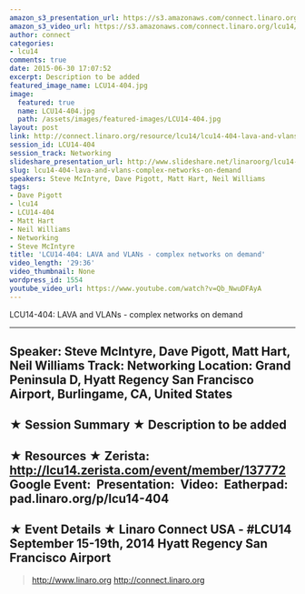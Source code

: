 ```yaml
---
amazon_s3_presentation_url: https://s3.amazonaws.com/connect.linaro.org/hkg15/Videos/09-18-Thursday/LCU14-404.pdf
amazon_s3_video_url: https://s3.amazonaws.com/connect.linaro.org/lcu14/videos/09-18-Thursday/LCU14-404-+LAVA+and+VLANs+-+complex+networks+on+demand.mp4
author: connect
categories:
- lcu14
comments: true
date: 2015-06-30 17:07:52
excerpt: Description to be added
featured_image_name: LCU14-404.jpg
image:
  featured: true
  name: LCU14-404.jpg
  path: /assets/images/featured-images/LCU14-404.jpg
layout: post
link: http://connect.linaro.org/resource/lcu14/lcu14-404-lava-and-vlans-complex-networks-on-demand/
session_id: LCU14-404
session_track: Networking
slideshare_presentation_url: http://www.slideshare.net/linaroorg/lcu14-404-lava-vlans-complex-networks-on-demand
slug: lcu14-404-lava-and-vlans-complex-networks-on-demand
speakers: Steve McIntyre, Dave Pigott, Matt Hart, Neil Williams
tags:
- Dave Pigott
- lcu14
- LCU14-404
- Matt Hart
- Neil Williams
- Networking
- Steve McIntyre
title: 'LCU14-404: LAVA and VLANs - complex networks on demand'
video_length: '29:36'
video_thumbnail: None
wordpress_id: 1554
youtube_video_url: https://www.youtube.com/watch?v=Qb_NwuDFAyA
---
```


LCU14-404: LAVA and VLANs - complex networks on demand

---------------------------------------------------

Speaker: Steve McIntyre, Dave Pigott, Matt Hart, Neil Williams
Track: Networking
Location: Grand Peninsula D, Hyatt Regency San Francisco Airport, Burlingame, CA, United States
---------------------------------------------------

★ Session Summary ★
Description to be added
---------------------------------------------------

★ Resources ★
Zerista: http://lcu14.zerista.com/event/member/137772
Google Event: 
Presentation: 
Video: 
Eatherpad: pad.linaro.org/p/lcu14-404
---------------------------------------------------

★ Event Details ★
Linaro Connect USA - #LCU14
September 15-19th, 2014
Hyatt Regency San Francisco Airport
---------------------------------------------------

> http://www.linaro.org
> http://connect.linaro.org